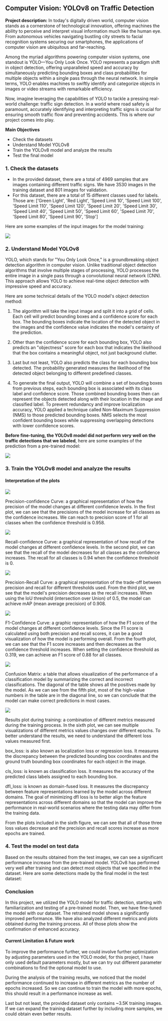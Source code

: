 ## Computer Vision: YOLOv8 on Traffic Detection

**Project description:** 
In today's digitally driven world, computer vision stands as a cornerstone of technological innovation, offering machines the ability to perceive and interpret visual information much like the human eye. From autonomous vehicles navigating bustling city streets to facial recognition systems securing our smartphones, the applications of computer vision are ubiquitous and far-reaching.

Among the myriad algorithms powering computer vision systems, one standout is YOLO—You Only Look Once. YOLO represents a paradigm shift in object detection, offering unparalleled speed and accuracy by simultaneously predicting bounding boxes and class probabilities for multiple objects within a single pass through the neural network. In simple terms, YOLO enables machines to swiftly identify and categorize objects in images or video streams with remarkable efficiency.

Now, imagine leveraging the capabilities of YOLO to tackle a pressing real-world challenge: traffic sign detection. In a world where road safety is paramount, accurately identifying and interpreting traffic signs is crucial for ensuring smooth traffic flow and preventing accidents. This is where our project comes into play.

**Main Objectives**

* Check the datasets
* Understand Model YOLOv8
* Train the YOLOv8 model and analyze the results
* Test the final model

### 1. Check the datasets

- In the provided dataset, there are a total of 4969 samples that are images containing different traffic signs. We have 3530 images in the training dataset and 801 images for validation. 
- For this dataset, there are a total of 15 different classes used for labels. Those are: ['Green Light', 'Red Light', 'Speed Limit 10', 'Speed Limit 100', 'Speed Limit 110', 'Speed Limit 120', 'Speed Limit 20', 'Speed Limit 30', 'Speed Limit 40', 'Speed Limit 50', 'Speed Limit 60', 'Speed Limit 70', 'Speed Limit 80', 'Speed Limit 90', 'Stop']

Here are some examples of the input images for the model training:

<img src="images/thumbnail_images/ml_p0_figure1.png?raw=true"/>

### 2. Understand Model YOLOv8

YOLO, which stands for "You Only Look Once," is a groundbreaking object detection algorithm in computer vision. Unlike traditional object detection algorithms that involve multiple stages of processing, YOLO processes the entire image in a single pass through a convolutional neural network (CNN). This approach allows YOLO to achieve real-time object detection with impressive speed and accuracy.

Here are some technical details of the YOLO model's object detection method:

1. The algorithm will take the input image and split it into a grid of cells. Each cell will predict bounding boxes and a confidence score for each box. The bounding boxes indicate the location of the detected object in the images and the confidence value indicates the model's certainty of the prediction.

2. Other than the confidence score for each bounding box, YOLO also predicts an "objectness" score for each box that indicates the likelihood that the box contains a meaningful object, not just background clutter.

3. Last but not least, YOLO also predicts the class for each bounding box detected. The probability generated measures the likelihood of the detected object belonging to different predefined classes.

4. To generate the final output, YOLO will combine a set of bounding boxes from previous steps, each bounding box is associated with its class label and confidence score. Those combined bounding boxes then can represent the objects detected along with their location in the image and classified label. To prevent redundancy and improve localization accuracy, YOLO applied a technique called Non-Maximum Suppression (NMS) to those predicted bounding boxes. NMS selects the most confident bounding boxes while suppressing overlapping detections with lower confidence scores.

**Before fine-tuning, the YOLOv8 model did not perform very well on the traffic detections that we labeled**, here are some examples of the prediction from a pre-trained model:

<img src="images/thumbnail_images/ml_p0_figure2.png?raw=true"/>
  
### 3. Train the YOLOv8 model and analyze the results

#### Interpretation of the plots

<img src="images/thumbnail_images/ml_p0_figure3.png?raw=true"/>

Precision-confidence Curve: a graphical representation of how the precision of the model changes at different confidence levels. In the first plot, we can see that the precisions of the model increase for all classes as the confidence increases. We can reach to precision score of 1 for all classes when the confidence threshold is 0.958.

<img src="images/thumbnail_images/ml_p0_figure4.png?raw=true"/>

Recall-confidence Curve: a graphical representation of how recall of the model changes at different confidence levels. In the second plot, we can see that the recall of the model decreases for all classes as the confidence increases. The recall for all classes is 0.94 when the confidence threshold is 0.

<img src="images/thumbnail_images/ml_p0_figure5.png?raw=true"/>

Precision-Recall Curve: a graphical representation of the trade-off between precision and recall for different thresholds used. From the third plot, we see that the model's precision decreases as the recall increases. When using the IoU threshold (intersection over Union) of 0.5, the model can achieve mAP (mean average precision) of 0.908.

<img src="images/thumbnail_images/ml_p0_figure6.png?raw=true"/>

F1-Confidence Curve: a graphic representation of how the F1 score of the model changes at different confidence levels. Since the F1 score is calculated using both precision and recall scores, it can be a good visualization of how the model is performing overall. From the fourth plot, we can see that the F1 score increases and then decreases as the confidence threshold increases. When setting the confidence threshold as 0.319, we can achieve an F1 score of 0.88 for all classes.

<img src="images/thumbnail_images/ml_p0_figure7.png?raw=true"/>

Confusion Matrix: a table that allows visualization of the performance of a classification model by summarizing the correct and incorrect classifications. The diagonal of the table shows all the positives made by the model. As we can see from the fifth plot, most of the high-value numbers in the table are in the diagonal line, so we can conclude that the model can make correct predictions in most cases.

<img src="images/thumbnail_images/ml_p0_figure8.png?raw=true"/>

Results plot during training: a combination of different metrics measured during the training process. In the sixth plot, we can see multiple visualizations of different metrics values changes over different epochs. To better understand the results, we need to understand the different loss values measured first.

box_loss: is also known as localization loss or regression loss. It measures the discrepancy between the predicted bounding box coordinates and the ground truth bounding box coordinates for each object in the image.

cls_loss: is known as classification loss. It measures the accuracy of the predicted class labels assigned to each bounding box.

dfl_loss: is known as domain-fused loss. It measures the discrepancy between feature representations learned by the model across different domains. The goal of minimizing dfl loss is to better align the feature representations across different domains so that the model can improve the performance in real-world scenarios where the testing data may differ from the training data.

From the plots included in the sixth figure, we can see that all of those three loss values decrease and the precision and recall scores increase as more epochs are trained.

### 4. Test the model on test data

Based on the results obtained from the test images, we can see a significant performance increase from the pre-trained model. YOLOv8 has performed very well after training and can detect most objects that we specified in the dataset. Here are some detections made by the final model in the test dataset:



### Conclusion

In this project, we utilized the YOLO model for traffic detection, starting with familiarization and testing of a pre-trained model. Then, we have fine-tuned the model with our dataset. The retrained model shows a significantly improved performance. We have also analyzed different metrics and plots obtained during the training process. All of those plots show the confirmation of enhanced accuracy.

#### Current Limitation & Future work

To improve the performance further, we could involve further optimization by adjusting parameters used in the YOLO model, for this project, I have only used default parameters mostly, but we can try out different parameter combinations to find the optional model to use.

During the analysis of the training results, we noticed that the model performance continued to increase in different metrics as the number of epochs increased. So we can continue to train the model with more epochs, this should result in a performance increase as well.

Last but not least, the provided dataset only contains ~3.5K training images. If we can expand the training dataset further by including more samples, we could obtain even better results.
